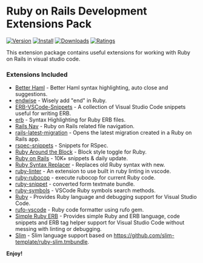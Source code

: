 # Ruby on Rails Development Extensions Pack

[![Version](https://vsmarketplacebadge.apphb.com/version/ricardo-emerson.ruby-on-rails-development-extensions-pack.svg)](https://marketplace.visualstudio.com/items?itemName=ricardo-emerson.ruby-on-rails-development-extensions-pack)
[![Install](https://vsmarketplacebadge.apphb.com/installs/ricardo-emerson.ruby-on-rails-development-extensions-pack.svg)](https://marketplace.visualstudio.com/items?itemName=ricardo-emerson.ruby-on-rails-development-extensions-pack)
[![Downloads](https://vsmarketplacebadge.apphb.com/downloads/ricardo-emerson.ruby-on-rails-development-extensions-pack.svg)](https://marketplace.visualstudio.com/items?itemName=ricardo-emerson.ruby-on-rails-development-extensions-pack)
[![Ratings](https://vsmarketplacebadge.apphb.com/rating-short/ricardo-emerson.ruby-on-rails-development-extensions-pack.svg)](https://marketplace.visualstudio.com/items?itemName=ricardo-emerson.ruby-on-rails-development-extensions-pack&ssr=false#review-details)

This extension package contains useful extensions for working with Ruby on Rails in visual studio code.

### Extensions Included

- [Better Haml](https://marketplace.visualstudio.com/items?itemName=karunamurti.haml) - Better Haml syntax highlighting, auto close and suggestions.
- [endwise](https://marketplace.visualstudio.com/items?itemName=kaiwood.endwise) - Wisely add "end" in Ruby.
- [ERB-VSCode-Snippets](https://marketplace.visualstudio.com/items?itemName=ZneuRay.erb-vscode-snippets) - A collection of Visual Studio Code snippets useful for writing ERB.
- [erb](https://marketplace.visualstudio.com/items?itemName=CraigMaslowski.erb) - Syntax Highlighting for Ruby ERB files.
- [Rails Nav](https://marketplace.visualstudio.com/items?itemName=hjleochen.rails-nav) - Ruby on Rails related file navigation.
- [rails-latest-migration](https://marketplace.visualstudio.com/items?itemName=tmikoss.rails-latest-migration) - Opens the latest migration created in a Ruby on Rails app.
- [rspec-snippets](https://marketplace.visualstudio.com/items?itemName=karunamurti.rspec-snippets) - Snippets for RSpec.
- [Ruby Around the Block](https://marketplace.visualstudio.com/items?itemName=elliotlarson.ruby-around-the-block) - Block style toggle for Ruby.
- [Ruby on Rails](https://marketplace.visualstudio.com/items?itemName=hridoy.rails-snippets) - 10K+ snippets & daily update.
- [Ruby Syntax Replacer](https://marketplace.visualstudio.com/items?itemName=Kosai106.ruby-syntax-replacer) - Replaces old Ruby syntax with new.
- [ruby-linter](https://marketplace.visualstudio.com/items?itemName=hoovercj.ruby-linter) - An extension to use built in ruby linting in vscode.
- [ruby-rubocop](https://marketplace.visualstudio.com/items?itemName=misogi.ruby-rubocop) - execute rubocop for current Ruby code.
- [ruby-snippet](https://marketplace.visualstudio.com/items?itemName=robert.ruby-snippet) - converted form textmate bundle.
- [ruby-symbols](https://marketplace.visualstudio.com/items?itemName=miguel-savignano.ruby-symbols) - VSCode Ruby symbols search methods.
- [Ruby](https://marketplace.visualstudio.com/items?itemName=rebornix.Ruby) - Provides Ruby language and debugging support for Visual Studio Code.
- [rufo-vscode](https://marketplace.visualstudio.com/items?itemName=siliconsenthil.rufo-vscode) - Ruby code formatter using rufo gem.
- [Simple Ruby ERB](https://marketplace.visualstudio.com/items?itemName=vortizhe.simple-ruby-erb) - Provides simple Ruby and ERB language, code snippets and ERB tag helper support for Visual Studio Code without messing with linting or debugging.
- [Slim](https://marketplace.visualstudio.com/items?itemName=sianglim.slim) - Slim language support based on https://github.com/slim-template/ruby-slim.tmbundle.

**Enjoy!**
